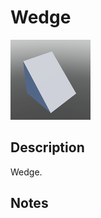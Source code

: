 # Wedge

![Wedge](../Cropped_Blocks/Building_Blocks/Wedge.png)

## Description
<!-- Write a description for this block -->
Wedge.

## Notes
<!-- Any extra notes -->
